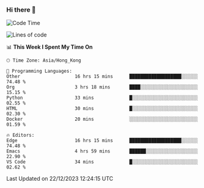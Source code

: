 ### Hi there 👋

<!--
**nicehiro/nicehiro** is a ✨ _special_ ✨ repository because its `README.md` (this file) appears on your GitHub profile.

Here are some ideas to get you started:

- 🔭 I’m currently working on ...
- 🌱 I’m currently learning ...
- 👯 I’m looking to collaborate on ...
- 🤔 I’m looking for help with ...
- 💬 Ask me about ...
- 📫 How to reach me: ...
- 😄 Pronouns: ...
- ⚡ Fun fact: ...
-->

<!--START_SECTION:waka-->
![Code Time](http://img.shields.io/badge/Code%20Time-171%20hrs%2051%20mins-blue)

![Lines of code](https://img.shields.io/badge/From%20Hello%20World%20I%27ve%20Written-2.6%20million%20lines%20of%20code-blue)

📊 **This Week I Spent My Time On** 

```text
🕑︎ Time Zone: Asia/Hong_Kong

💬 Programming Languages: 
Other                    16 hrs 15 mins      ███████████████████░░░░░░   74.48 % 
Org                      3 hrs 18 mins       ████░░░░░░░░░░░░░░░░░░░░░   15.15 % 
Python                   33 mins             █░░░░░░░░░░░░░░░░░░░░░░░░   02.55 % 
HTML                     30 mins             █░░░░░░░░░░░░░░░░░░░░░░░░   02.30 % 
Docker                   20 mins             ░░░░░░░░░░░░░░░░░░░░░░░░░   01.59 % 

🔥 Editors: 
Edge                     16 hrs 15 mins      ███████████████████░░░░░░   74.48 % 
Emacs                    4 hrs 59 mins       ██████░░░░░░░░░░░░░░░░░░░   22.90 % 
VS Code                  34 mins             █░░░░░░░░░░░░░░░░░░░░░░░░   02.62 % 
```


 Last Updated on 22/12/2023 12:24:15 UTC
<!--END_SECTION:waka-->
